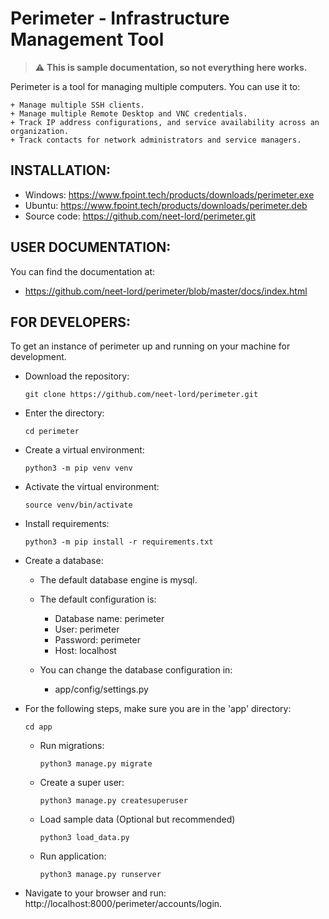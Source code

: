Perimeter - Infrastructure Management Tool
==========================================

> :warning: **This is sample documentation, so not everything here works.**

Perimeter is a tool for managing multiple computers. You can use it to:

    + Manage multiple SSH clients.
    + Manage multiple Remote Desktop and VNC credentials.
    + Track IP address configurations, and service availability across an organization.
    + Track contacts for network administrators and service managers.

## INSTALLATION:
  + Windows: https://www.fpoint.tech/products/downloads/perimeter.exe
  + Ubuntu: https://www.fpoint.tech/products/downloads/perimeter.deb
  + Source code: https://github.com/neet-lord/perimeter.git

## USER DOCUMENTATION:

You can find the documentation at:
  + https://github.com/neet-lord/perimeter/blob/master/docs/index.html

## FOR DEVELOPERS:
To get an instance of perimeter up and running on your machine
for development.

  + Download the repository:
        
        git clone https://github.com/neet-lord/perimeter.git

  + Enter the directory:

        cd perimeter

  + Create a virtual environment:
  
        python3 -m pip venv venv

  + Activate the virtual environment:
  
        source venv/bin/activate

  + Install requirements:

        python3 -m pip install -r requirements.txt

  + Create a database:
    + The default database engine is mysql.
    + The default configuration is:
      + Database name: perimeter
      + User: perimeter
      + Password: perimeter
      + Host: localhost
    
    + You can change the database configuration in:
      + app/config/settings.py

  + For the following steps, make sure you are in the 'app' directory:
  
        cd app

    + Run migrations:

          python3 manage.py migrate

    + Create a super user:
  
          python3 manage.py createsuperuser

    + Load sample data (Optional but recommended)

          python3 load_data.py
    
    + Run application:
    
          python3 manage.py runserver

  + Navigate to your browser and run: http://localhost:8000/perimeter/accounts/login.

